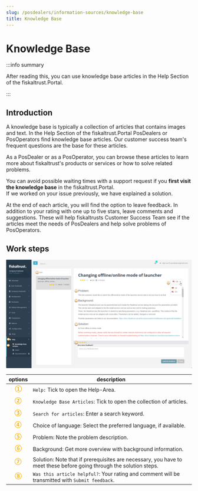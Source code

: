 ```yaml
---
slug: /posdealers/information-sources/knowledge-base
title: Knowledge Base
---
```

# Knowledge Base

:::info summary

After reading this, you can use knowledge base articles in the Help Section of the fiskaltrust.Portal.

:::

## Introduction

A knowledge base is typically a collection of articles that contains images and text. In the Help Section of the fiskaltrust.Portal PosDealers or PosOperators find knowledge base articles. Our customer success team's frequent questions are the base for these articles.

As a PosDealer or as a PosOperator, you can browse these articles to learn more about fiskaltrust's products or services or how to solve related problems.  

You can avoid possible waiting times with a support request if you **first visit the knowledge base** in the fiskaltrust.Portal.  
If we worked on your issue previously, we have explained a solution.

At the end of each article, you will find the option to leave feedback. In addition to your rating with one up to five stars, leave comments and suggestions. These will help fiskaltrusts Customer Success Team see if the articles meet the needs of PosDealers and help solve problems of PosOperators.

## Work steps

![Help Section / knowledge base](images/1-knowledge-base.png "https://portal-sandbox.fiskaltrust.TLD/KBArticle#/")

| options | description                                                                                                                |
|:----------------------:|-------------------------------------------------------------------------------------------------------------------------------------|
|![Number 1](../images/numbers/circle-1o.png)| `Help:` Tick to open the Help-Area.  |
|![Number 2](../images/numbers/circle-2o.png)| `Knowledge Base Articles`: Tick to open the collection of articles.  |
|![Number 3](../images/numbers/circle-3o.png)| `Search for articles`: Enter a search keyword.  |
|![Number 4](../images/numbers/circle-4o.png)| Choice of language: Select the preferred language, if available.  |
|![Number 5](../images/numbers/circle-5o.png)| Problem: Note the problem description.  |
|![Number 6](../images/numbers/circle-6o.png)| Background: Get more overview with background information.  |
|![Number 7](../images/numbers/circle-7o.png)| Solution: Note that if prerequisites are necessary, you have to meet these before going through the solution steps.  |
|![Number 8](../images/numbers/circle-8o.png)| `Was this article helpful?`: Your rating and comment will be transmitted with `Submit feedback`.  |
